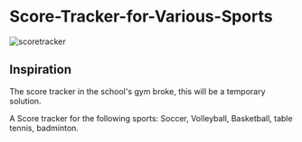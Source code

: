 # Score-Tracker-for-Various-Sports

![scoretracker](https://user-images.githubusercontent.com/58784851/212497845-3c54060c-6205-44b9-86cc-fee34994ec8c.png)

Inspiration
-----------
The score tracker in the school's gym broke, this will be a temporary solution.

A Score tracker for the following sports: Soccer, Volleyball, Basketball, table tennis, badminton. 
